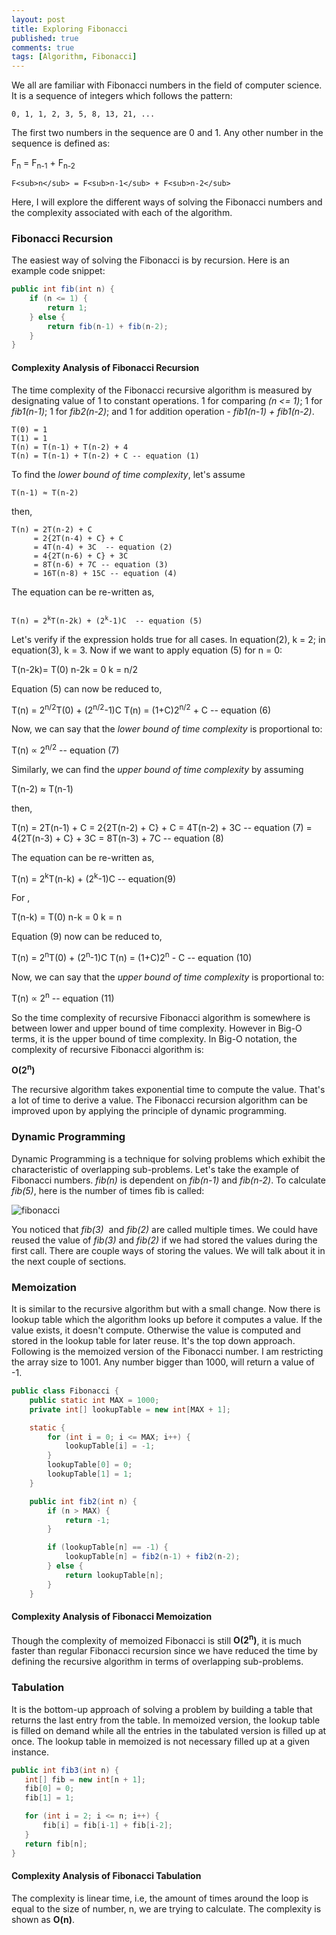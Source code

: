 ```yaml
---
layout: post
title: Exploring Fibonacci
published: true
comments: true
tags: [Algorithm, Fibonacci]
---
```


We all are familiar with Fibonacci numbers in the field of computer science. It is a sequence of integers which follows the pattern:

```
0, 1, 1, 2, 3, 5, 8, 13, 21, ...
```

The first two numbers in the sequence are 0 and 1. Any other number in the sequence is defined as:

F<sub>n</sub> = F<sub>n-1</sub> + F<sub>n-2</sub>

```
F<sub>n</sub> = F<sub>n-1</sub> + F<sub>n-2</sub>
```

Here, I will explore the different ways of solving the Fibonacci numbers and the complexity associated with each of the algorithm.

### Fibonacci Recursion

The easiest way of solving the Fibonacci is by recursion. Here is an example code snippet:

```java
public int fib(int n) {
    if (n <= 1) {
        return 1;
    } else {
        return fib(n-1) + fib(n-2);
    }
}
```

#### Complexity Analysis of Fibonacci Recursion

The time complexity of the Fibonacci recursive algorithm is measured by designating value of 1 to constant operations. 1 for comparing _(n <= 1)_; 1 for _fib1(n-1)_; 1 for _fib2(n-2)_; and 1 for addition operation - _fib1(n-1) + fib1(n-2)_.

```
T(0) = 1
T(1) = 1
T(n) = T(n-1) + T(n-2) + 4
T(n) = T(n-1) + T(n-2) + C -- equation (1)
```

To find the _lower bound of time complexity_, let's assume

```
T(n-1) ≈ T(n-2)
```

then,

```
T(n) = 2T(n-2) + C
     = 2{2T(n-4) + C} + C
     = 4T(n-4) + 3C  -- equation (2)
     = 4{2T(n-6) + C} + 3C
     = 8T(n-6) + 7C -- equation (3) 
     = 16T(n-8) + 15C -- equation (4)
```     

The equation can be re-written as,

<code>
T(n) = 2<sup>k</sup>T(n-2k) + (2<sup>k</sup>-1)C  -- equation (5)
</code>

Let's verify if the expression holds true for all cases. In equation(2), k = 2; in equation(3), k = 3. Now if we want to apply equation (5) for n = 0:

T(n-2k)= T(0)
n-2k = 0
k = n/2

Equation (5) can now be reduced to,

T(n) = 2<sup>n/2</sup>T(0) + (2<sup>n/2</sup>-1)C
T(n) = (1+C)2<sup>n/2</sup> + C -- equation (6)

Now, we can say that the _lower bound of time complexity_ is proportional to:

T(n) ∝ 2<sup>n/2</sup> -- equation (7)

Similarly, we can find the _upper bound of time complexity_ by assuming

T(n-2) ≈ T(n-1)

then,

T(n) = 2T(n-1) + C
     = 2{2T(n-2) + C} + C
     = 4T(n-2) + 3C  -- equation (7)
     = 4{2T(n-3) + C} + 3C
     = 8T(n-3) + 7C -- equation (8) 

The equation can be re-written as,

T(n) = 2<sup>k</sup>T(n-k) + (2<sup>k</sup>-1)C  -- equation(9)

For ,

T(n-k) = T(0)
n-k = 0
k = n

Equation (9) now can be reduced to,

T(n) = 2<sup>n</sup>T(0) + (2<sup>n</sup>-1)C
T(n) = (1+C)2<sup>n</sup> - C -- equation (10)

Now, we can say that the _upper bound of time complexity_ is proportional to:

T(n) ∝ 2<sup>n</sup> -- equation (11)

So the time complexity of recursive Fibonacci algorithm is somewhere is between lower and upper bound of time complexity. However in Big-O terms, it is the upper bound of time complexity. In Big-O notation, the complexity of recursive Fibonacci algorithm is:

**O(2<sup>n</sup>)**

The recursive algorithm takes exponential time to compute the value. That's a lot of time to derive a value. The Fibonacci recursion algorithm can be improved upon by applying the principle of dynamic programming.

### Dynamic Programming

Dynamic Programming is a technique for solving problems which exhibit the characteristic of overlapping sub-problems. Let's take the example of Fibonacci numbers. _fib(n)_ is dependent on _fib(n-1)_ and _fib(n-2)_. To calculate _fib(5)_, here is the number of times fib is called:

![fibonacci](https://indrabasak.files.wordpress.com/2016/04/fibonacci.png) 

You noticed that _fib(3)_  and _fib(2)_ are called multiple times. We could have reused the value of _fib(3)_ and _fib(2)_ if we had stored the values during the first call. There are couple ways of storing the values. We will talk about it in the next couple of sections.

### Memoization

It is similar to the recursive algorithm but with a small change. Now there is lookup table which the algorithm looks up before it computes a value. If the value exists, it doesn't compute. Otherwise the value is computed and stored in the lookup table for later reuse. It's the top down approach. Following is the memoized version of the Fibonacci number. I am restricting the array size to 1001\. Any number bigger than 1000, will return a value of -1.

```java 
public class Fibonacci {
    public static int MAX = 1000;
    private int[] lookupTable = new int[MAX + 1];

    static {
        for (int i = 0; i <= MAX; i++) {
            lookupTable[i] = -1;
        }
        lookupTable[0] = 0;
        lookupTable[1] = 1;
    }

    public int fib2(int n) { 
        if (n > MAX) {
            return -1;
        }

        if (lookupTable[n] == -1) {
            lookupTable[n] = fib2(n-1) + fib2(n-2);
        } else {
            return lookupTable[n];
        }
    }
```    

#### Complexity Analysis of Fibonacci Memoization

Though the complexity of memoized Fibonacci is still **O(2<sup>n</sup>)**, it is much faster than regular Fibonacci recursion since we have reduced the time by defining the recursive algorithm in terms of overlapping sub-problems.

### Tabulation

It is the bottom-up approach of solving a problem by building a table that returns the last entry from the table. In memoized version, the lookup table is filled on demand while all the entries in the tabulated version is filled up at once. The lookup table in memoized is not necessary filled up at a given instance.

```java
public int fib3(int n) {
   int[] fib = new int[n + 1];
   fib[0] = 0;
   fib[1] = 1;

   for (int i = 2; i <= n; i++) {
       fib[i] = fib[i-1] + fib[i-2];
   } 
   return fib[n];
}
```

#### Complexity Analysis of Fibonacci Tabulation

The complexity is linear time, i.e, the amount of times around the loop is equal to the size of number, n, we are trying to calculate. The complexity is shown as **O(n)**.